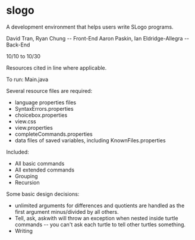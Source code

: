 # slogo

A development environment that helps users write SLogo programs.

David Tran, Ryan Chung -- Front-End
Aaron Paskin, Ian Eldridge-Allegra -- Back-End

10/10 to 10/30

Resources cited in line where applicable. 

To run: Main.java

Several resource files are required: 
* language properties files
* SyntaxErrors.properties
* choicebox.properties
* view.css
* view.properties
* completeCommands.properties
* data files of saved variables, including KnownFiles.properties

Included:
* All basic commands
* All extended commands
* Grouping
* Recursion

Some basic design decisions:
* unlimited arguments for differences and quotients are handled as the first argument minus/divided by all others.
* Tell, ask, askwith will throw an exception when nested inside turtle commands -- you can't ask each turtle to tell other turtles something. 
* Writing 